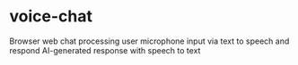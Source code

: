 # voice-chat
Browser web chat processing user microphone input via text to speech and respond AI-generated response with speech to text
